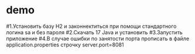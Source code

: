 # demo
#1.Установить базу H2 и законнектиться при помощи стандартного логина sa и без пароля
#2.Скачать 17 Java и установить
#3.Запустить приложение
#4.В случае ошибки по занятости порта прописать в файле application.properties строчку server.port=8081
